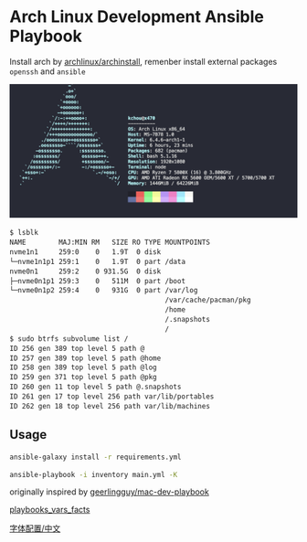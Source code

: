 # Arch Linux Development Ansible Playbook

Install arch by [archlinux/archinstall](https://github.com/archlinux/archinstall), remenber install  external packages `openssh` and `ansible`

![neofetch screenshot](images/neofetch.png)

```bash
$ lsblk
NAME        MAJ:MIN RM   SIZE RO TYPE MOUNTPOINTS
nvme1n1     259:0    0   1.9T  0 disk
└─nvme1n1p1 259:1    0   1.9T  0 part /data
nvme0n1     259:2    0 931.5G  0 disk
├─nvme0n1p1 259:3    0   511M  0 part /boot
└─nvme0n1p2 259:4    0   931G  0 part /var/log
                                      /var/cache/pacman/pkg
                                      /home
                                      /.snapshots
                                      /
$ sudo btrfs subvolume list /
ID 256 gen 389 top level 5 path @
ID 257 gen 389 top level 5 path @home
ID 258 gen 389 top level 5 path @log
ID 259 gen 371 top level 5 path @pkg
ID 260 gen 11 top level 5 path @.snapshots
ID 261 gen 17 top level 256 path var/lib/portables
ID 262 gen 18 top level 256 path var/lib/machines
```

## Usage

```bash
ansible-galaxy install -r requirements.yml
```

```bash
ansible-playbook -i inventory main.yml -K
```

originally inspired by [geerlingguy/mac-dev-playbook](https://github.com/geerlingguy/mac-dev-playbook)

[playbooks_vars_facts](https://docs.ansible.com/ansible/latest/playbook_guide/playbooks_vars_facts.html)

[字体配置/中文](https://wiki.archlinuxcn.org/wiki/%E5%AD%97%E4%BD%93%E9%85%8D%E7%BD%AE/%E4%B8%AD%E6%96%87)

